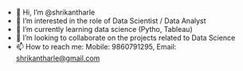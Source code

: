 - 👋 Hi, I’m @shrikantharle
- 👀 I’m interested in the role of Data Scientist / Data Analyst
- 🌱 I’m currently learning data science (Pytho, Tableau)
- 💞️ I’m looking to collaborate on the projects related to Data Science
- 📫 How to reach me: Mobile: 9860791295, Email: shrikantharle@gmail.com

<!---
shrikantharle/shrikantharle is a ✨ special ✨ repository because its `README.md` (this file) appears on your GitHub profile.
You can click the Preview link to take a look at your changes.
--->
